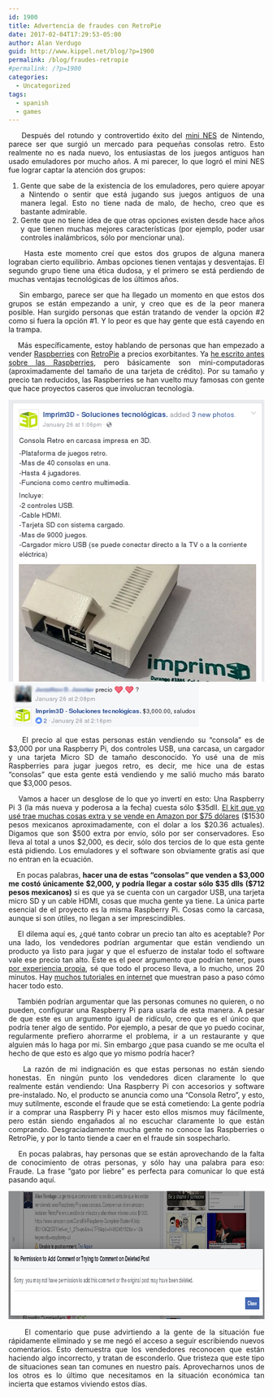 ```yaml
---
id: 1900
title: Advertencia de fraudes con RetroPie
date: 2017-02-04T17:29:53-05:00
author: Alan Verdugo
guid: http://www.kippel.net/blog/?p=1900
permalink: /blog/fraudes-retropie
#permalink: /?p=1900
categories:
  - Uncategorized
tags:
  - spanish
  - games
---
```

<p style="text-align: justify;">
      Después del rotundo y controvertido éxito del <a href="https://www.nintendo.com/nes-classic" target="_blank">mini NES</a> de Nintendo, parece ser que surgió un mercado para pequeñas consolas retro. Esto realmente no es nada nuevo, los entusiastas de los juegos antiguos han usado emuladores por mucho años. A mi parecer, lo que logró el mini NES fue lograr captar la atención dos grupos:
</p>

<ol style="text-align: justify;">
  <li style="text-align: justify;">
    Gente que sabe de la existencia de los emuladores, pero quiere apoyar a Nintendo o sentir que está jugando sus juegos antiguos de una manera legal. Esto no tiene nada de malo, de hecho, creo que es bastante admirable.
  </li>
  <li style="text-align: justify;">
    Gente que no tiene idea de que otras opciones existen desde hace años y que tienen muchas mejores características (por ejemplo, poder usar controles inalámbricos, sólo por mencionar una).
  </li>
</ol>

<p style="text-align: justify;">
      Hasta este momento creí que estos dos grupos de alguna manera lograban cierto equilibrio. Ambas opciones tienen ventajas y desventajas. El segundo grupo tiene una ética dudosa, y el primero se está perdiendo de muchas ventajas tecnológicas de los últimos años.
</p>

<p style="text-align: justify;">
      Sin embargo, parece ser que ha llegado un momento en que estos dos grupos se están empezando a unir, y creo que es de la peor manera posible. Han surgido personas que están tratando de vender la opción #2 como si fuera la opción #1. Y lo peor es que hay gente que está cayendo en la trampa.
</p>

<p style="text-align: justify;">
      Más específicamente, estoy hablando de personas que han empezado a vender <a href="https://es.wikipedia.org/wiki/Raspberry_Pi" target="_blank">Raspberries</a> con <a href="https://github.com/retropie/RetroPie-Setup/wiki" target="_blank">RetroPie</a> a precios exorbitantes. Ya <a href="http://www.kippel.net/blog/?p=1094" target="_blank">he escrito antes sobre las Raspberries</a>, pero básicamente son mini-computadoras (aproximadamente del tamaño de una tarjeta de crédito). Por su tamaño y precio tan reducidos, las Raspberries se han vuelto muy famosas con gente que hace proyectos caseros que involucran tecnología.
</p>

<p style="text-align: justify;">
  <img class="aligncenter size-full wp-image-1901" src="https://raw.githubusercontent.com/alanverdugo/alanverdugo.github.io/master/wp-content/uploads/2017/02/1.png" alt="" width="514" height="555" />  <img class="aligncenter wp-image-1902 size-full" src="https://raw.githubusercontent.com/alanverdugo/alanverdugo.github.io/master/wp-content/uploads/2017/02/2.png" width="367" height="86" />
</p>

<p style="text-align: justify;">
      El precio al que estas personas están vendiendo su &#8220;consola&#8221; es de $3,000 por una Raspberry Pi, dos controles USB, una carcasa, un cargador y una tarjeta Micro SD de tamaño desconocido. Yo usé una de mis Raspberries para jugar juegos retro, es decir, me hice una de estas &#8220;consolas&#8221; que esta gente está vendiendo y me salió mucho más barato que $3,000 pesos.
</p>

<p style="text-align: justify;">
      Vamos a hacer un desglose de lo que yo invertí en esto: Una Raspberry Pi 3 (la más nueva y poderosa a la fecha) cuesta sólo $35dll. <a href="https://www.amazon.com/CanaKit-Raspberry-Complete-Starter-Kit/dp/B01C6Q2GSY/ref=sr_1_2?s=pc&ie=UTF8&qid=1486245152&sr=1-2&keywords=raspberry+pi" target="_blank">El kit que yo usé trae muchas cosas extra y se vende en Amazon por $75 dólares</a> ($1530 pesos mexicanos aproximadamente, con el dolar a los $20.36 actuales). Digamos que son $500 extra por envío, sólo por ser conservadores. Eso lleva al total a unos $2,000, es decir, sólo dos tercios de lo que esta gente está pidiendo. Los emuladores y el software son obviamente gratis así que no entran en la ecuación.
</p>

<p style="text-align: justify;">
      En pocas palabras, <strong>hacer una de estas &#8220;consolas&#8221; que venden a $3,000 me costó únicamente $2,000, y podría llegar a costar sólo $35 dlls ($712 pesos mexicanos)</strong> si es que ya se cuenta con un cargador USB, una tarjeta micro SD y un cable HDMI, cosas que mucha gente ya tiene. La única parte esencial de el proyecto es la misma Raspberry Pi. Cosas como la carcasa, aunque si son útiles, no llegan a ser imprescindibles.
</p>

<p style="text-align: justify;">
      El dilema aquí es, ¿qué tanto cobrar un precio tan alto es aceptable? Por una lado, los vendedores podrían argumentar que están vendiendo un producto ya listo para jugar y que el esfuerzo de instalar todo el software vale ese precio tan alto. Este es el peor argumento que podrían tener, pues <a href="http://www.kippel.net/blog/?p=1094" target="_blank">por experiencia propia</a>, sé que todo el proceso lleva, a lo mucho, unos 20 minutos. Hay <a href="https://www.youtube.com/watch?v=tSgUfd2ljQM" target="_blank">muchos tutoriales en internet</a> que muestran paso a paso cómo hacer todo esto.
</p>

<p style="text-align: justify;">
      También podrían argumentar que las personas comunes no quieren, o no pueden, configurar una Raspberry Pi para usarla de esta manera. A pesar de que este es un argumento igual de ridículo, creo que es el único que podría tener algo de sentido. Por ejemplo, a pesar de que yo puedo cocinar, regularmente prefiero ahorrarme el problema, ir a un restaurante y que alguien más lo haga por mi. Sin embargo ¿que pasa cuando se me oculta el hecho de que esto es algo que yo mismo podría hacer?
</p>

<p style="text-align: justify;">
      La razón de mi indignación es que estas personas no están siendo honestas. En ningún punto los vendedores dicen claramente lo que realmente están vendiendo: Una Raspberry Pi con accesorios y software pre-instalado. No, el producto se anuncia como una &#8220;Consola Retro&#8221;, y esto, muy sutilmente, esconde el fraude que se está cometiendo: La gente podría ir a comprar una Raspberry Pi y hacer esto ellos mismos muy fácilmente, pero están siendo engañados al no escuchar claramente lo que están comprando. Desgraciadamente mucha gente no conoce las Raspberries o RetroPie, y por lo tanto tiende a caer en el fraude sin sospecharlo.
</p>

<p style="text-align: justify;">
      En pocas palabras, hay personas que se están aprovechando de la falta de conocimiento de otras personas, y sólo hay una palabra para eso: Fraude. La frase &#8220;gato por liebre&#8221; es perfecta para comunicar lo que está pasando aquí.
</p>

<p style="text-align: justify;">
  <img class="aligncenter wp-image-1903 size-full" src="https://raw.githubusercontent.com/alanverdugo/alanverdugo.github.io/master/wp-content/uploads/2017/02/3.png" width="913" height="252" />
</p>

<p style="text-align: justify;">
      El comentario que puse advirtiendo a la gente de la situación fue rápidamente eliminado y se me negó el acceso a seguir escribiendo nuevos comentarios. Esto demuestra que los vendedores reconocen que están haciendo algo incorrecto, y tratan de esconderlo. Que tristeza que este tipo de situaciones sean tan comunes en nuestro país. Aprovecharnos unos de los otros es lo último que necesitamos en la situación económica tan incierta que estamos viviendo estos días.
</p>